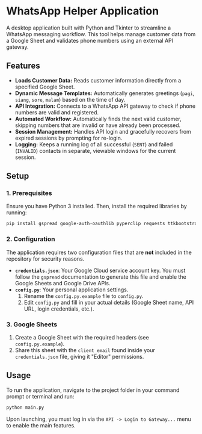 # WhatsApp Helper Application

A desktop application built with Python and Tkinter to streamline a WhatsApp messaging workflow. This tool helps manage customer data from a Google Sheet and validates phone numbers using an external API gateway.

## Features

- **Loads Customer Data:** Reads customer information directly from a specified Google Sheet.
- **Dynamic Message Templates:** Automatically generates greetings (`pagi`, `siang`, `sore`, `malam`) based on the time of day.
- **API Integration:** Connects to a WhatsApp API gateway to check if phone numbers are valid and registered.
- **Automated Workflow:** Automatically finds the next valid customer, skipping numbers that are invalid or have already been processed.
- **Session Management:** Handles API login and gracefully recovers from expired sessions by prompting for re-login.
- **Logging:** Keeps a running log of all successful (`SENT`) and failed (`INVALID`) contacts in separate, viewable windows for the current session.

## Setup

### 1. Prerequisites
Ensure you have Python 3 installed. Then, install the required libraries by running:
```bash
pip install gspread google-auth-oauthlib pyperclip requests ttkbootstrap
```

### 2. Configuration
The application requires two configuration files that are **not** included in the repository for security reasons.

- **`credentials.json`**: Your Google Cloud service account key. You must follow the `gspread` documentation to generate this file and enable the Google Sheets and Google Drive APIs.
- **`config.py`**: Your personal application settings.
    1. Rename the `config.py.example` file to `config.py`.
    2. Edit `config.py` and fill in your actual details (Google Sheet name, API URL, login credentials, etc.).

### 3. Google Sheets
1. Create a Google Sheet with the required headers (see `config.py.example`).
2. Share this sheet with the `client_email` found inside your `credentials.json` file, giving it "Editor" permissions.

## Usage

To run the application, navigate to the project folder in your command prompt or terminal and run:
```bash
python main.py
```
Upon launching, you must log in via the `API -> Login to Gateway...` menu to enable the main features.